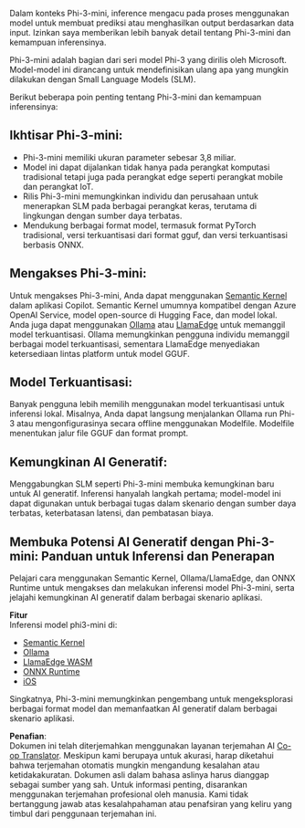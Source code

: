 <!--
CO_OP_TRANSLATOR_METADATA:
{
  "original_hash": "f1ff728038c4f554b660a36b76cbdd6e",
  "translation_date": "2025-07-16T21:11:47+00:00",
  "source_file": "md/01.Introduction/03/overview.md",
  "language_code": "id"
}
-->
Dalam konteks Phi-3-mini, inference mengacu pada proses menggunakan model untuk membuat prediksi atau menghasilkan output berdasarkan data input. Izinkan saya memberikan lebih banyak detail tentang Phi-3-mini dan kemampuan inferensinya.

Phi-3-mini adalah bagian dari seri model Phi-3 yang dirilis oleh Microsoft. Model-model ini dirancang untuk mendefinisikan ulang apa yang mungkin dilakukan dengan Small Language Models (SLM).

Berikut beberapa poin penting tentang Phi-3-mini dan kemampuan inferensinya:

## **Ikhtisar Phi-3-mini:**
- Phi-3-mini memiliki ukuran parameter sebesar 3,8 miliar.
- Model ini dapat dijalankan tidak hanya pada perangkat komputasi tradisional tetapi juga pada perangkat edge seperti perangkat mobile dan perangkat IoT.
- Rilis Phi-3-mini memungkinkan individu dan perusahaan untuk menerapkan SLM pada berbagai perangkat keras, terutama di lingkungan dengan sumber daya terbatas.
- Mendukung berbagai format model, termasuk format PyTorch tradisional, versi terkuantisasi dari format gguf, dan versi terkuantisasi berbasis ONNX.

## **Mengakses Phi-3-mini:**
Untuk mengakses Phi-3-mini, Anda dapat menggunakan [Semantic Kernel](https://github.com/microsoft/SemanticKernelCookBook?WT.mc_id=aiml-138114-kinfeylo) dalam aplikasi Copilot. Semantic Kernel umumnya kompatibel dengan Azure OpenAI Service, model open-source di Hugging Face, dan model lokal.  
Anda juga dapat menggunakan [Ollama](https://ollama.com) atau [LlamaEdge](https://llamaedge.com) untuk memanggil model terkuantisasi. Ollama memungkinkan pengguna individu memanggil berbagai model terkuantisasi, sementara LlamaEdge menyediakan ketersediaan lintas platform untuk model GGUF.

## **Model Terkuantisasi:**
Banyak pengguna lebih memilih menggunakan model terkuantisasi untuk inferensi lokal. Misalnya, Anda dapat langsung menjalankan Ollama run Phi-3 atau mengonfigurasinya secara offline menggunakan Modelfile. Modelfile menentukan jalur file GGUF dan format prompt.

## **Kemungkinan AI Generatif:**
Menggabungkan SLM seperti Phi-3-mini membuka kemungkinan baru untuk AI generatif. Inferensi hanyalah langkah pertama; model-model ini dapat digunakan untuk berbagai tugas dalam skenario dengan sumber daya terbatas, keterbatasan latensi, dan pembatasan biaya.

## **Membuka Potensi AI Generatif dengan Phi-3-mini: Panduan untuk Inferensi dan Penerapan**  
Pelajari cara menggunakan Semantic Kernel, Ollama/LlamaEdge, dan ONNX Runtime untuk mengakses dan melakukan inferensi model Phi-3-mini, serta jelajahi kemungkinan AI generatif dalam berbagai skenario aplikasi.

**Fitur**  
Inferensi model phi3-mini di:

- [Semantic Kernel](https://github.com/Azure-Samples/Phi-3MiniSamples/tree/main/semantickernel?WT.mc_id=aiml-138114-kinfeylo)  
- [Ollama](https://github.com/Azure-Samples/Phi-3MiniSamples/tree/main/ollama?WT.mc_id=aiml-138114-kinfeylo)  
- [LlamaEdge WASM](https://github.com/Azure-Samples/Phi-3MiniSamples/tree/main/wasm?WT.mc_id=aiml-138114-kinfeylo)  
- [ONNX Runtime](https://github.com/Azure-Samples/Phi-3MiniSamples/tree/main/onnx?WT.mc_id=aiml-138114-kinfeylo)  
- [iOS](https://github.com/Azure-Samples/Phi-3MiniSamples/tree/main/ios?WT.mc_id=aiml-138114-kinfeylo)  

Singkatnya, Phi-3-mini memungkinkan pengembang untuk mengeksplorasi berbagai format model dan memanfaatkan AI generatif dalam berbagai skenario aplikasi.

**Penafian**:  
Dokumen ini telah diterjemahkan menggunakan layanan terjemahan AI [Co-op Translator](https://github.com/Azure/co-op-translator). Meskipun kami berupaya untuk akurasi, harap diketahui bahwa terjemahan otomatis mungkin mengandung kesalahan atau ketidakakuratan. Dokumen asli dalam bahasa aslinya harus dianggap sebagai sumber yang sah. Untuk informasi penting, disarankan menggunakan terjemahan profesional oleh manusia. Kami tidak bertanggung jawab atas kesalahpahaman atau penafsiran yang keliru yang timbul dari penggunaan terjemahan ini.